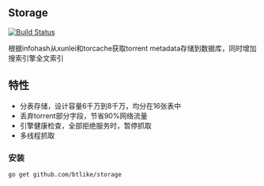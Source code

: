 ## Storage
[![Build Status](https://drone.io/github.com/btlike/storage/status.png)](https://drone.io/github.com/btlike/storage/latest)

根据infohash从xunlei和torcache获取torrent metadata存储到数据库，同时增加搜索引擎全文索引



## 特性

- 分表存储，设计容量6千万到8千万，均分在16张表中
- 丢弃torrent部分字段，节省90%网络流量
- 引擎健康检查，全部拒绝服务时，暂停抓取
- 多线程抓取



### 安装
`go get github.com/btlike/storage`
